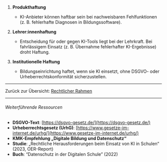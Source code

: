 1. **Produkthaftung**  
   - KI-Anbieter können haftbar sein bei nachweisbaren Fehlfunktionen (z. B. fehlerhafte Diagnosen in Bildungssoftware).

2. **Lehrer:innenhaftung**  
   - Entscheidung für oder gegen KI-Tools liegt bei der Lehrkraft. Bei fahrlässigem Einsatz (z. B. Übernahme fehlerhafter KI-Ergebnisse) droht Haftung.

3. **Institutionelle Haftung**  
   - Bildungseinrichtung haftet, wenn sie KI einsetzt, ohne DSGVO- oder Urheberrechtskonformität sicherzustellen.


---

Zurück zur Übersicht: [Rechtlicher Rahmen](./Rechtlicher_Rahmen)

--- 

###### Weiterführende Ressourcen
- **DSGVO-Text**: [https://dsgvo-gesetz.de/](https://dsgvo-gesetz.de/)  
- **Urheberrechtsgesetz (UrhG)**: [https://www.gesetze-im-internet.de/urhg/](https://www.gesetze-im-internet.de/urhg/)
- **KMK-Empfehlung „Digitale Bildung und Datenschutz“**  
- **Studie**: „Rechtliche Herausforderungen beim Einsatz von KI in Schulen“ (2023, OER-Report)  
- **Buch**: “Datenschutz in der Digitalen Schule” (2022)